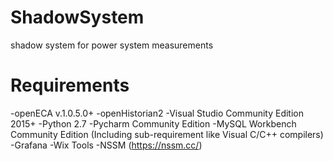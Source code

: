 # ShadowSystem
shadow system for power system measurements
# Requirements
-openECA v.1.0.5.0+
-openHistorian2
-Visual Studio Community Edition 2015+
-Python 2.7
-Pycharm Community Edition
-MySQL Workbench Community Edition (Including sub-requirement like Visual C/C++ compilers)
-Grafana
-Wix Tools
-NSSM (https://nssm.cc/)
